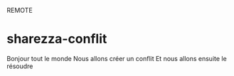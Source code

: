 REMOTE
# sharezza-conflit
Bonjour tout le monde
Nous allons créer un conflit
Et nous allons ensuite le résoudre
